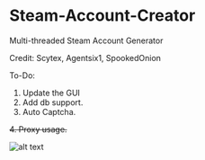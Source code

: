 # Steam-Account-Creator
Multi-threaded Steam Account Generator

Credit:
Scytex,
Agentsix1,
SpookedOnion

To-Do:
1. Update the GUI
2. Add db support.
3. Auto Captcha.

~~4. Proxy usage.~~

![alt text](https://i.imgur.com/zkx3YzM.png)
